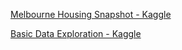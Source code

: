 [Melbourne Housing Snapshot - Kaggle](https://www.kaggle.com/datasets/dansbecker/melbourne-housing-snapshot?resource=download)

[Basic Data Exploration - Kaggle](https://www.kaggle.com/code/dansbecker/basic-data-exploration/tutorial)

